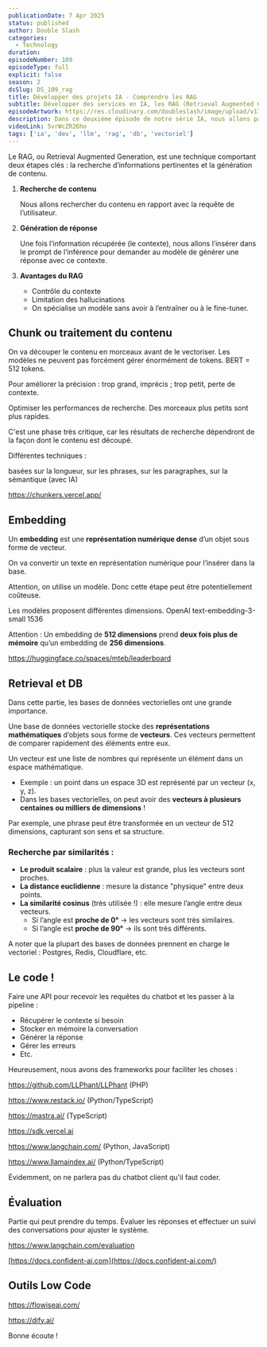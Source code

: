 ```yaml
---
publicationDate: 7 Apr 2025
status: published
author: Double Slash
categories:
  - Technology
duration:
episodeNumber: 109
episodeType: full
explicit: false
season: 2
dsSlug: DS_109_rag
title: Développer des projets IA - Comprendre les RAG
subtitle: Développer des services en IA, les RAG (Retrieval Augmented Generation)
episodeArtwork: https://res.cloudinary.com/doubleslash/image/upload/v1743966112/episode/ART_109_licbwc.png
description: Dans ce deuxième épisode de notre série IA, nous allons parler des RAG (Retrieval Augmented Generation). En effet, avec la puissance des LLM combinée aux bases vectorielles, nous pouvons contrôler le contexte du LLM et ainsi avoir un meilleur contrôle des réponses. Pas d'obligation de fine-tuning et nous pouvons spécialiser un modèle dans un domaine ultra-spécifique. C'est le retour des chatbots, mais des chatbots qui fournissent des réponses pertinentes. Mais attention, si cela semble simple sur le papier, l'exécution est parfois compliquée pour obtenir des résultats acceptables.
videoLink: 5vrWcZR26ho
tags: ['ia', 'dev', 'llm', 'rag', 'db', 'vectoriel']
---
```


Le RAG, ou Retrieval Augmented Generation, est une technique comportant deux étapes clés : la recherche d’informations pertinentes et la génération de contenu.

1. **Recherche de contenu**

   Nous allons rechercher du contenu en rapport avec la requête de l’utilisateur.

2. **Génération de réponse**

   Une fois l’information récupérée (le contexte), nous allons l’insérer dans le prompt de l’inférence pour demander au modèle de générer une réponse avec ce contexte.

3. **Avantages du RAG**
   - Contrôle du contexte
   - Limitation des hallucinations
   - On spécialise un modèle sans avoir à l’entraîner ou à le fine-tuner.

## Chunk ou traitement du contenu

On va découper le contenu en morceaux avant de le vectoriser. Les modèles ne peuvent pas forcément gérer énormément de tokens. BERT = 512 tokens.

Pour améliorer la précision : trop grand, imprécis ; trop petit, perte de contexte.

Optimiser les performances de recherche. Des morceaux plus petits sont plus rapides.

C'est une phase très critique, car les résultats de recherche dépendront de la façon dont le contenu est découpé.

Différentes techniques :

basées sur la longueur, sur les phrases, sur les paragraphes, sur la sémantique (avec IA)

https://chunkers.vercel.app/

## Embedding

Un **embedding** est une **représentation numérique dense** d’un objet sous forme de vecteur.

On va convertir un texte en représentation numérique pour l’insérer dans la base.

Attention, on utilise un modèle. Donc cette étape peut être potentiellement coûteuse.

Les modèles proposent différentes dimensions. OpenAI text-embedding-3-small 1536

Attention : Un embedding de **512 dimensions** prend **deux fois plus de mémoire** qu’un embedding de **256 dimensions**.

https://huggingface.co/spaces/mteb/leaderboard

## Retrieval et DB

Dans cette partie, les bases de données vectorielles ont une grande importance.

Une base de données vectorielle stocke des **représentations mathématiques** d’objets sous forme de **vecteurs**. Ces vecteurs permettent de comparer rapidement des éléments entre eux.

Un vecteur est une liste de nombres qui représente un élément dans un espace mathématique.

- Exemple : un point dans un espace 3D est représenté par un vecteur (x, y, z).
- Dans les bases vectorielles, on peut avoir des **vecteurs à plusieurs centaines ou milliers de dimensions** !

Par exemple, une phrase peut être transformée en un vecteur de 512 dimensions, capturant son sens et sa structure.

### Recherche par similarités :

- **Le produit scalaire** : plus la valeur est grande, plus les vecteurs sont proches.
- **La distance euclidienne** : mesure la distance "physique" entre deux points.
- **La similarité cosinus** (très utilisée !) : elle mesure l’angle entre deux vecteurs.
  - Si l’angle est **proche de 0°** → les vecteurs sont très similaires.
  - Si l’angle est **proche de 90°** → ils sont très différents.

A noter que la plupart des bases de données prennent en charge le vectoriel :
Postgres, Redis, Cloudflare, etc.

## Le code !

Faire une API pour recevoir les requêtes du chatbot et les passer à la pipeline :

- Récupérer le contexte si besoin
- Stocker en mémoire la conversation
- Générer la réponse
- Gérer les erreurs
- Etc.

Heureusement, nous avons des frameworks pour faciliter les choses :

https://github.com/LLPhant/LLPhant (PHP)

https://www.restack.io/ (Python/TypeScript)

https://mastra.ai/ (TypeScript)

https://sdk.vercel.ai

https://www.langchain.com/ (Python, JavaScript)

https://www.llamaindex.ai/ (Python/TypeScript)

Évidemment, on ne parlera pas du chatbot client qu'il faut coder.

## Évaluation

Partie qui peut prendre du temps. Évaluer les réponses et effectuer un suivi des conversations pour ajuster le système.

https://www.langchain.com/evaluation

[https://docs.confident-ai.com](https://docs.confident-ai.com/)

## Outils Low Code

https://flowiseai.com/

https://dify.ai/

Bonne écoute !




